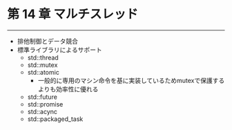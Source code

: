 # 第 14 章 マルチスレッド

--------------

* 排他制御とデータ競合
* 標準ライブラリによるサポート 
    * std::thread
    * std::mutex
    * std::atomic
        * 一般的に専用のマシン命令を基に実装しているためmutexで保護するよりも効率性に優れる
    * std::future
    * std::promise
    * std::acync
    * std::packaged_task
